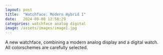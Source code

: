 ```yaml
---
layout: post
title:  "Watchface: Modern Hybrid 1"
date:   2024-09-08 12:58:29
categories: watchface analog digital
image: /assets/images/image1.jpg
---
```

A new watchface, combining a modern analog display and a digital watch. All colorschemes are carefully selected.